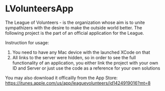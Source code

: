 # LVolunteersApp
The League of Volunteers - is the organization whose aim is to unite sympathizers with the desire to make the outside world better. The following project is the part of an official application for the League.

Instruction for usage:
1) You need to have any Mac device with the launched XCode on that
2) All links to the server were hidden, so in order to see the full functionality of an application, you either link the project with your own ID and Server or just use the code as a reference for your own solutions

You may also download it officailly from the App Store: https://itunes.apple.com/us/app/leaguevolunteers/id1424919016?mt=8
